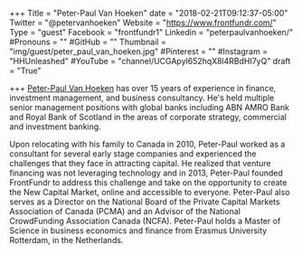 +++
Title = "Peter-Paul Van Hoeken"
date = "2018-02-21T09:12:37-05:00"
Twitter = "@petervanhoeken"
Website = "https://www.frontfundr.com/"
Type = "guest"
Facebook = "frontfundr1"
Linkedin = "peterpaulvanhoeken/"
#Pronouns = ""
#GitHub = ""
Thumbnail = "img/guest/peter_paul_van_hoeken.jpg"
#Pinterest = ""
#Instagram = "HHUnleashed"
#YouTube = "channel/UCGApyl652hqX8l4RBdHI7yQ"
draft = "True"

+++
[Peter-Paul Van Hoeken](linkedin.com/in/peterpaulvanhoeken/) has over 15 years of experience in finance, investment management, and business consultancy. He's held multiple senior management positions with global banks including ABN AMRO Bank and Royal Bank of Scotland in the areas of corporate strategy, commercial and investment banking.

Upon relocating with his family to Canada in 2010, Peter-Paul worked as a consultant for several early stage companies and experienced the challenges that they face in attracting capital. He realized that venture financing was not leveraging technology and in 2013, Peter-Paul founded FrontFundr to address this challenge and take on the opportunity to create the New Capital Market, online and accessible to everyone. Peter-Paul also serves as a Director on the National Board of the Private Capital Markets Association of Canada (PCMA) and an Advisor of the National CrowdFunding Association Canada (NCFA). Peter-Paul holds a Master of Science in business economics and finance from Erasmus University Rotterdam, in the Netherlands.
